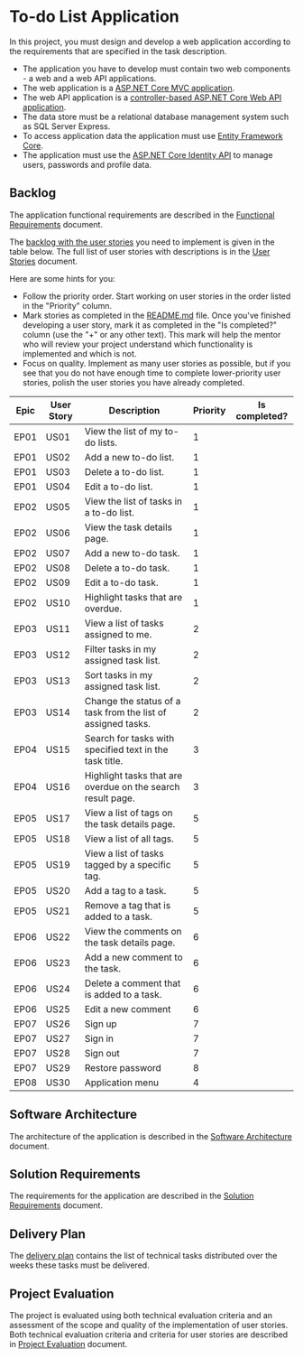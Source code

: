 # To-do List Application

In this project, you must design and develop a web application according to the requirements that are specified in the task description.
  * The application you have to develop must contain two web components - a web and a web API applications.
  * The web application is a [ASP.NET Core MVC application](https://learn.microsoft.com/en-us/aspnet/core/mvc/overview).
  * The web API application is a [controller-based ASP.NET Core Web API application](https://learn.microsoft.com/en-us/aspnet/core/fundamentals/apis).
  * The data store must be a relational database management system such as SQL Server Express.
  * To access application data the application must use [Entity Framework Core](https://learn.microsoft.com/en-us/ef/core/).
  * The application must use the [ASP.NET Core Identity API](https://learn.microsoft.com/en-us/aspnet/core/security/authentication/identity) to manage users, passwords and profile data.


## Backlog

The application functional requirements are described in the [Functional Requirements](functional-requirements.md) document.

The [backlog with the user stories](https://en.wikipedia.org/wiki/Product_backlog) you need to implement is given in the table below. The full list of user stories with descriptions is in the [User Stories](user-stories.md) document.

Here are some hints for you:
* Follow the priority order. Start working on user stories in the order listed in the "Priority" column.
* Mark stories as completed in the [README.md](README.md) file. Once you've finished developing a user story, mark it as completed in the "Is completed?" column (use the "+" or any other text). This mark will help the mentor who will review your project understand which functionality is implemented and which is not.
* Focus on quality. Implement as many user stories as possible, but if you see that you do not have enough time to complete lower-priority user stories, polish the user stories you have already completed.

| Epic | User Story | Description                                                                     | Priority | Is completed? |
|------|------------|---------------------------------------------------------------------------------|----------|---------------|
| EP01 | US01       | View the list of my to-do lists.                                                | 1        |               |
| EP01 | US02       | Add a new to-do list.                                                           | 1        |               |
| EP01 | US03       | Delete a to-do list.                                                            | 1        |               |
| EP01 | US04       | Edit a to-do list.                                                              | 1        |               |
| EP02 | US05       | View the list of tasks in a to-do list.                                         | 1        |               |
| EP02 | US06       | View the task details page.                                                     | 1        |               |
| EP02 | US07       | Add a new to-do task.                                                           | 1        |               |
| EP02 | US08       | Delete a to-do task.                                                            | 1        |               |
| EP02 | US09       | Edit a to-do task.                                                              | 1        |               |
| EP02 | US10       | Highlight tasks that are overdue.                                               | 1        |               |
| EP03 | US11       | View a list of tasks assigned to me.                                            | 2        |               |
| EP03 | US12       | Filter tasks in my assigned task list.                                          | 2        |               |
| EP03 | US13       | Sort tasks in my assigned task list.                                            | 2        |               |
| EP03 | US14       | Change the status of a task from the list of assigned tasks.                    | 2        |               |
| EP04 | US15       | Search for tasks with specified text in the task title.                         | 3        |               |
| EP04 | US16       | Highlight tasks that are overdue on the search result page.                     | 3        |               |
| EP05 | US17       | View a list of tags on the task details page.                                   | 5        |               |
| EP05 | US18       | View a list of all tags.                                                        | 5        |               |
| EP05 | US19       | View a list of tasks tagged by a specific tag.                                  | 5        |               |
| EP05 | US20       | Add a tag to a task.                                                            | 5        |               |
| EP05 | US21       | Remove a tag that is added to a task.                                           | 5        |               |
| EP06 | US22       | View the comments on the task details page.                                     | 6        |               |
| EP06 | US23       | Add a new comment to the task.                                                  | 6        |               |
| EP06 | US24       | Delete a comment that is added to a task.                                       | 6        |               |
| EP06 | US25       | Edit a new comment                                                              | 6        |               |
| EP07 | US26       | Sign up                                                                         | 7        |               |
| EP07 | US27       | Sign in                                                                         | 7        |               |
| EP07 | US28       | Sign out                                                                        | 7        |               |
| EP07 | US29       | Restore password                                                                | 8        |               |
| EP08 | US30       | Application menu                                                                | 4        |               |


## Software Architecture

The architecture of the application is described in the [Software Architecture](software-architecture.md) document.


## Solution Requirements

The requirements for the application are described in the [Solution Requirements](solution-requirements.md) document.


## Delivery Plan

The [delivery plan](delivery-plan.md) contains the list of technical tasks distributed over the weeks these tasks must be delivered.


## Project Evaluation

The project is evaluated using both technical evaluation criteria and an assessment of the scope and quality of the implementation of user stories. Both technical evaluation criteria and criteria for user stories are described in [Project Evaluation](project-evaluation.md) document.
 
